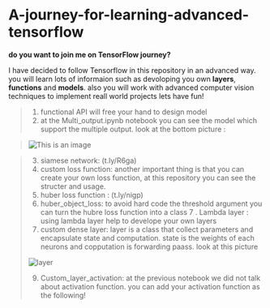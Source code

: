 # A-journey-for-learning-advanced-tensorflow
**do you want to join me on TensorFlow journey?**

I have decided to follow Tensorflow in this repository in an advanced way. you will learn lots of informaion such as devoloping you own **layers**, **functions** and **models**.
also you will work with advanced computer vision techniques to implement reall world projects
lets have fun!
>1. functional API will free your hand to design model
>2. at the Multi_output.ipynb notebook you can see the model which support the multiple output. 
look at the bottom picture :

>![This is an image](https://i.stack.imgur.com/2xIdb.png)

> 3. siamese network: 
> (t.ly/R6ga)
> 4. custom loss function: another important thing is that you can create  your own  loss function, at this repository you can see the structer and usage.
> 5. huber loss function : (t.ly/nigp)
> 6. huber_object_loss: to avoid hard code the threshold argument you can turn the hubre loss function into a class
> 7 . Lambda layer : using lambda layer help to develope your own layers
> 8. custom dense layer: layer is a class that collect parameters and encapsulate state and computation. state is the weights of each neurons and copputation is forwarding paass. 
> look at this picture 
> 
> ![layer](https://miro.medium.com/max/1400/1*16IK1GQUEwcmpLQYISmZSA.png)
>
> 9. Custom_layer_activation: at the previous notebook we did not talk about activation function. you can add your activation function as the following! 
